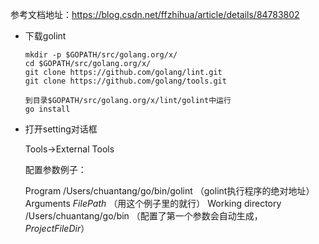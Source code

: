 参考文档地址：https://blog.csdn.net/ffzhihua/article/details/84783802



- 下载golint

  ```shell
  mkdir -p $GOPATH/src/golang.org/x/
  cd $GOPATH/src/golang.org/x/
  git clone https://github.com/golang/lint.git
  git clone https://github.com/golang/tools.git
  
  到目录$GOPATH/src/golang.org/x/lint/golint中运行
  go install
  
  ```

- 打开setting对话框

  Tools->External Tools

  配置参数例子：

  Program   /Users/chuantang/go/bin/golint （golint执行程序的绝对地址）
  Arguments   $FilePath$										（用这个例子里的就行）
  Working directory   /Users/chuantang/go/bin （配置了第一个参数会自动生成，$ProjectFileDir$）		